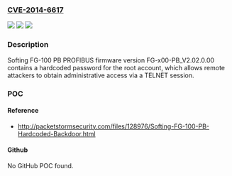 ### [CVE-2014-6617](https://cve.mitre.org/cgi-bin/cvename.cgi?name=CVE-2014-6617)
![](https://img.shields.io/static/v1?label=Product&message=n%2Fa&color=blue)
![](https://img.shields.io/static/v1?label=Version&message=n%2Fa&color=blue)
![](https://img.shields.io/static/v1?label=Vulnerability&message=n%2Fa&color=brighgreen)

### Description

Softing FG-100 PB PROFIBUS firmware version FG-x00-PB_V2.02.0.00 contains a hardcoded password for the root account, which allows remote attackers to obtain administrative access via a TELNET session.

### POC

#### Reference
- http://packetstormsecurity.com/files/128976/Softing-FG-100-PB-Hardcoded-Backdoor.html

#### Github
No GitHub POC found.

